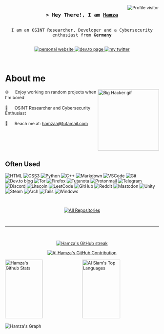

<a href="https://komarev.com/ghpvc/?username=boredinternetuser">
  <img align="right" src="https://komarev.com/ghpvc/?username=boredinternetuser&label=Visitors&color=0e75b6&style=flat" alt="Profile visitor" />
</a>



<!-- Intro  -->
<h3 align="center">
        <samp>&gt; Hey There!, I am
                <b><a target="_blank" href="https://alsiam.com">Hamza</a></b>
        </samp>
</h3>


<p align="center"> 
  <samp>
    <br>
     I am an OSINT Researcher, Developer and a Cybersecurity enthusiast from <b>Germany</b> 
    <br>
    <br>
  </samp>
</p>

<p align="center">
 <a href="https://hamza.id/" target="_blank">
  <img src="https://img.shields.io/badge/Website-DC143C?style=for-the-badge&logo=medium&logoColor=white" alt="personal website" />
 </a>
 <a href="https://dev.to/oppress" target="_blank">
  <img src="https://img.shields.io/badge/dev.to-0A0A0A?style=for-the-badge&logo=dev.to&logoColor=white" alt="dev.to page" />
 </a> 
 <a href="https://twitter.com/RelaxHamza" target="_blank">
  <img src="https://img.shields.io/badge/Twitter-1DA1F2?style=for-the-badge&logo=twitter&logoColor=white" alt="my twitter" />
 </a>
</p>
<br />

<!-- About Section -->
 # About me
 
<p>
 <img align="right" width="200" src="https://media3.giphy.com/media/v1.Y2lkPTc5MGI3NjExMGEzdnE4dGx2bmY3cG14enR2YXRzMmRkbWR4ODdhMWxxYnJocXptNiZlcD12MV9pbnRlcm5hbF9naWZfYnlfaWQmY3Q9Zw/o0vwzuFwCGAFO/giphy.webp" alt="Big Hacker gif" />
  
 🌐 &emsp; Enjoy working on random projects when I'm bored <br/><br/>
 🔎 &emsp; OSINT Researcher and Cybersecurity Enthusiast <br/><br/>
 📧 &emsp; Reach me at: hamzaa@tutamail.com <br/><br/>

</p>

<br/>
<br/>
<br/>

## Often Used

![HTML](https://img.shields.io/badge/HTML5-E34F26?style=for-the-badge&logo=html5&logoColor=white)
![CSS3](https://img.shields.io/badge/CSS3-1572B6?style=for-the-badge&logo=css3&logoColor=white)
![Python](https://img.shields.io/badge/python-3670A0?style=for-the-badge&logo=python&logoColor=ffdd54)
![C++](https://img.shields.io/badge/c++-%2300599C.svg?style=for-the-badge&logo=c%2B%2B&logoColor=white)
![Markdown](https://img.shields.io/badge/Markdown-000000?style=for-the-badge&logo=markdown&logoColor=white)
![VSCode](https://img.shields.io/badge/Visual_Studio-0078d7?style=for-the-badge&logo=visual%20studio&logoColor=white)
![Git](https://img.shields.io/badge/Git-F05032?style=for-the-badge&logo=git&logoColor=white)
![Dev.to blog](https://img.shields.io/badge/dev.to-0A0A0A?style=for-the-badge&logo=dev.to&logoColor=white)
![Tor](https://img.shields.io/badge/Tor-7D4698?style=for-the-badge&logo=Tor-Browser&logoColor=white)
![Firefox](https://img.shields.io/badge/Firefox-FF7139?style=for-the-badge&logo=Firefox-Browser&logoColor=white)
![Tutanota](https://img.shields.io/badge/Tutanota-840010?style=for-the-badge&logo=Tutanota&logoColor=white)
![Protonmail](https://img.shields.io/badge/ProtonMail-8B89CC?style=for-the-badge&logo=protonmail&logoColor=white)
![Telegram](https://img.shields.io/badge/Telegram-2CA5E0?style=for-the-badge&logo=telegram&logoColor=white)
![Discord](https://img.shields.io/badge/Discord-%235865F2.svg?style=for-the-badge&logo=discord&logoColor=white)
![Litecoin](https://img.shields.io/badge/Litecoin-A6A9AA?style=for-the-badge&logo=Litecoin&logoColor=white)
![LeetCode](https://img.shields.io/badge/LeetCode-000000?style=for-the-badge&logo=LeetCode&logoColor=#d16c06)
![GitHub](https://img.shields.io/badge/github-%23121011.svg?style=for-the-badge&logo=github&logoColor=white)
![Reddit](https://img.shields.io/badge/Reddit-%23FF4500.svg?style=for-the-badge&logo=Reddit&logoColor=white)
![Mastodon](https://img.shields.io/badge/-MASTODON-%232B90D9?style=for-the-badge&logo=mastodon&logoColor=white)
![Unity](https://img.shields.io/badge/unity-%23000000.svg?style=for-the-badge&logo=unity&logoColor=white)
![Steam](https://img.shields.io/badge/steam-%23000000.svg?style=for-the-badge&logo=steam&logoColor=white)
![Arch](https://img.shields.io/badge/Arch%20Linux-1793D1?logo=arch-linux&logoColor=fff&style=for-the-badge)
![Tails](https://img.shields.io/badge/Tails%20-56347C?&style=for-the-badge&logo=tails&logoColor=white)
![Windows](https://img.shields.io/badge/Windows-0078D6?style=for-the-badge&logo=windows&logoColor=white)

<br/>

<p align="center">
  <a href="https://github.com/boredinternetuser?tab=repositories" target="_blank"><img alt="All Repositories" title="All Repositories" src="https://img.shields.io/badge/-All%20Repos-2962FF?style=for-the-badge&logo=koding&logoColor=white"/></a>
</p>

<br/>
<hr/>
<br/>

<p align="center">
  <a href="https://github.com/boredinternetuser">
    <img src="https://github-readme-streak-stats.herokuapp.com/?user=boredinternetuser&theme=radical&border=7F3FBF&background=0D1117" alt="Hamza's GitHub streak"/>
  </a>
</p>

<p align="center">
  <a href="https://github.com/boredinternetuser">
    <img src="https://github-profile-summary-cards.vercel.app/api/cards/profile-details?username=boredinternetuser&theme=radical" alt="Al Hamza's GitHub Contribution"/>
  </a>
</p>

<a> 
    <a href="https://github.com/boredinternetuser"><img alt="Hamza's Github Stats" src="https://denvercoder1-github-readme-stats.vercel.app/api?username=boredinternetuser&show_icons=true&count_private=true&theme=react&border_color=7F3FBF&bg_color=0D1117&title_color=F85D7F&icon_color=F8D866" height="192px" width="49.5%"/></a>
  <a href="https://github.com/boredinternetuser"><img alt="Al Siam's Top Languages" src="https://denvercoder1-github-readme-stats.vercel.app/api/top-langs/?username=boredinternetuser&langs_count=8&layout=compact&theme=react&border_color=7F3FBF&bg_color=0D1117&title_color=F85D7F&icon_color=F8D866" height="192px" width="49.5%"/></a>
  <br/>
</a>


![Hamza's Graph](https://github-readme-activity-graph.vercel.app/graph?username=boredinternetuser&custom_title=Al%20Siam's%20GitHub%20Activity%20Graph&bg_color=0D1117&color=7F3FBF&line=7F3FBF&point=7F3FBF&area_color=FFFFFF&title_color=FFFFFF&area=true)
